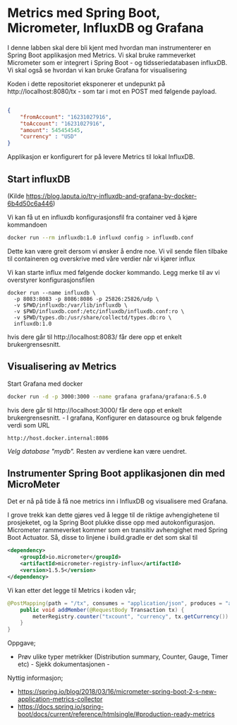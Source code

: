 # Metrics med Spring Boot, Micrometer, InfluxDB og Grafana 

I denne labben skal dere bli kjent med hvordan man instrumenterer en Spring Boot applikasjon med Metrics. Vi skal bruke rammeverket 
Micrometer som er integrert i Spring Boot - og tidsseriedatabasen influxDB. Vi skal også se hvordan vi kan bruke Grafana for visualisering 

Koden i dette repositoriet eksponerer et undepunkt på http://localhost:8080/tx - som tar i mot en POST med følgende 
payload.

```json

{
	"fromAccount": "16231027916",
	"toAccount": "16231027916",
	"amount": 545454545,
	"currency" : "USD"
}
```
Applikasjon er konfigurert for på levere Metrics til lokal InfluxDB.

## Start influxDB

(Kilde https://blog.laputa.io/try-influxdb-and-grafana-by-docker-6b4d50c6a446) 

Vi kan få ut en influxdb konfigurasjonsfil fra container ved å kjøre kommandoen 

```sh
docker run --rm influxdb:1.0 influxd config > influxdb.conf
```

Dette kan være greit dersom vi ønsker å endre noe. Vi vil sende filen tilbake til containeren og overskrive med våre verdier 
når vi kjører influx

Vi kan starte influx med følgende docker kommando. Legg merke til av vi overstyrer konfigurasjonsfilen

```
docker run --name influxdb \
  -p 8083:8083 -p 8086:8086 -p 25826:25826/udp \
  -v $PWD/influxdb:/var/lib/influxdb \
  -v $PWD/influxdb.conf:/etc/influxdb/influxdb.conf:ro \
  -v $PWD/types.db:/usr/share/collectd/types.db:ro \
  influxdb:1.0
````

hvis dere går til http://localhost:8083/ får dere opp et enkelt brukergrensesnitt. 


## Visualisering av Metrics 

Start Grafana med docker 

```sh
docker run -d -p 3000:3000 --name grafana grafana/grafana:6.5.0
```

hvis dere går til http://localhost:3000/ får dere opp et enkelt brukergrensesnitt. - I grafana, Konfigurer en datasource og bruk følgende verdi som URL
```
http://host.docker.internal:8086
```
*Velg database "mydb".* Resten av verdiene kan være uendret.

 
## Instrumenter Spring Boot applikasjonen din med MicroMeter

Det er nå på tide å få noe metrics inn i InfluxDB og visualisere med Grafana. 

I grove trekk kan dette gjøres ved å legge til de riktige avhengighetene til prosjeketet, og la Spring Boot plukke disse opp med 
autokonfigurasjon. Micrometer rammeverket kommer som en transitiv avhengighet med Spring Boot Actuator. Så, disse to linjene i build.gradle er det som skal til 

```xml
<dependency>
    <groupId>io.micrometer</groupId>
    <artifactId>micrometer-registry-influx</artifactId>
    <version>1.5.5</version>
</dependency>
```

Vi kan etter det legge til Metrics i koden vår; 
```java 
@PostMapping(path = "/tx", consumes = "application/json", produces = "application/json")
    public void addMember(@RequestBody Transaction tx) {
        meterRegistry.counter("txcount", "currency", tx.getCurrency()).increment();
    }
}
```

Oppgave;

- Prøv ulike typer metrikker (Distribution summary, Counter, Gauge, Timer etc) - Sjekk dokumentasjonen - 

Nyttig informasjon; 

- https://spring.io/blog/2018/03/16/micrometer-spring-boot-2-s-new-application-metrics-collector
- https://docs.spring.io/spring-boot/docs/current/reference/htmlsingle/#production-ready-metrics
